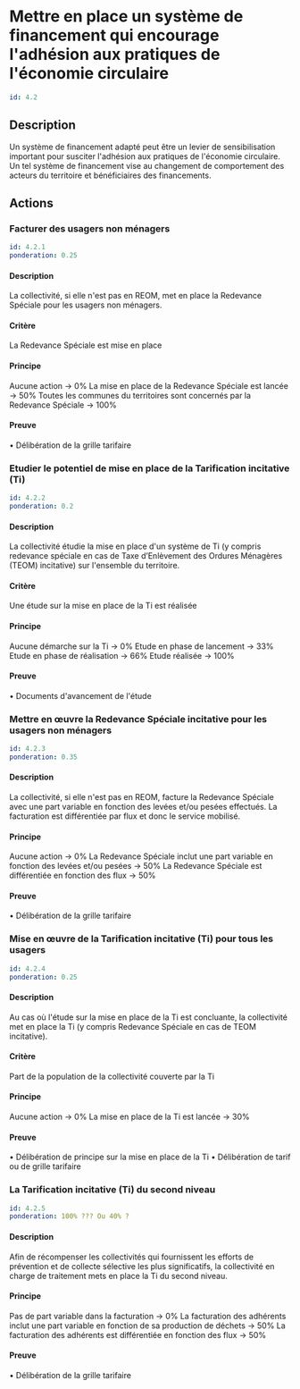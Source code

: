 # Mettre en place un système de financement qui encourage l'adhésion aux pratiques de l'économie circulaire
```yaml
id: 4.2
```
## Description
Un système de financement adapté peut être un levier de sensibilisation important pour susciter l'adhésion aux pratiques de l'économie circulaire. Un tel système de financement vise au changement de comportement des acteurs du territoire et bénéficiaires des financements.

## Actions
### Facturer des usagers non ménagers
```yaml
id: 4.2.1
ponderation: 0.25
```
#### Description
La collectivité, si elle n'est pas en REOM, met en place la Redevance Spéciale pour les usagers non ménagers.

#### Critère
La Redevance Spéciale est mise en place

#### Principe
Aucune action → 0%
La mise en place de la Redevance Spéciale est lancée → 50%
Toutes les communes du territoires sont concernés par la Redevance Spéciale → 100%

#### Preuve
• Délibération de la grille tarifaire


### Etudier le potentiel de mise en place de la Tarification incitative (Ti)
```yaml
id: 4.2.2
ponderation: 0.2
```
#### Description
La collectivité étudie la mise en place d'un système de Ti (y compris redevance spéciale en cas de Taxe d’Enlèvement des Ordures Ménagères (TEOM) incitative) sur l'ensemble du territoire.

#### Critère
Une étude sur la mise en place de la Ti est réalisée

#### Principe
Aucune démarche sur la Ti → 0%
Etude en phase de lancement → 33%
Etude en phase de réalisation → 66%
Etude réalisée → 100%

#### Preuve
• Documents d'avancement de l'étude


### Mettre en œuvre la Redevance Spéciale incitative pour les usagers non ménagers
```yaml
id: 4.2.3
ponderation: 0.35
```
#### Description
La collectivité, si elle n'est pas en REOM, facture la Redevance Spéciale avec une part variable en fonction des levées et/ou pesées effectués.
La facturation est différentiée par flux et donc le service mobilisé.

#### Principe
Aucune action → 0%
La Redevance Spéciale inclut une part variable en fonction des levées et/ou pesées → 50%
La Redevance Spéciale est différentiée en fonction des flux → 50%

#### Preuve
• Délibération de la grille tarifaire


### Mise en œuvre de la Tarification incitative (Ti) pour tous les usagers
```yaml
id: 4.2.4
ponderation: 0.25
```
#### Description
Au cas où l'étude sur la mise en place de la Ti est concluante, la collectivité met en place la Ti (y compris Redevance Spéciale en cas de TEOM incitative).

#### Critère
Part de la population de la collectivité couverte par la Ti

#### Principe
Aucune action → 0%
La mise en place de la Ti est lancée → 30%

#### Preuve
• Délibération de principe sur la mise en place de la Ti
• Délibération de tarif ou de grille tarifaire


### La Tarification incitative (Ti) du second niveau
```yaml
id: 4.2.5
ponderation: 100% ??? Ou 40% ?
```
#### Description
Afin de récompenser les collectivités qui fournissent les efforts de prévention et de collecte sélective les plus significatifs, la collectivité en charge de traitement mets en place la Ti du second niveau.

#### Principe
Pas de part variable dans la facturation → 0% 
La facturation des adhérents inclut une part variable en fonction de sa production de déchets → 50%
La facturation des adhérents est différentiée en fonction des  flux → 50%

#### Preuve
• Délibération de la grille tarifaire


